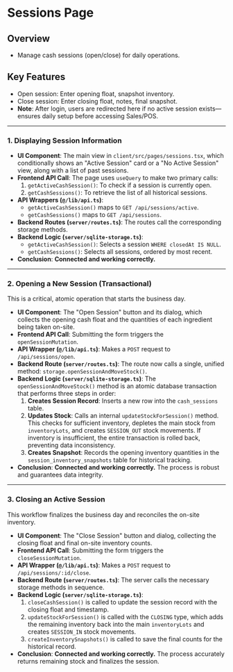 # Sessions Page

## Overview

- Manage cash sessions (open/close) for daily operations.

## Key Features

- Open session: Enter opening float, snapshot inventory.
- Close session: Enter closing float, notes, final snapshot.
- **Note**: After login, users are redirected here if no active session exists—ensures daily setup before accessing Sales/POS.

---

### 1. Displaying Session Information

- **UI Component**: The main view in `client/src/pages/sessions.tsx`, which conditionally shows an "Active Session" card or a "No Active Session" view, along with a list of past sessions.
- **Frontend API Call**: The page uses `useQuery` to make two primary calls:
  1.  `getActiveCashSession()`: To check if a session is currently open.
  2.  `getCashSessions()`: To retrieve the list of all historical sessions.
- **API Wrappers (`@/lib/api.ts`)**:
  - `getActiveCashSession()` maps to `GET /api/sessions/active`.
  - `getCashSessions()` maps to `GET /api/sessions`.
- **Backend Routes (`server/routes.ts`)**: The routes call the corresponding storage methods.
- **Backend Logic (`server/sqlite-storage.ts`)**:
  - `getActiveCashSession()`: Selects a session `WHERE closedAt IS NULL`.
  - `getCashSessions()`: Selects all sessions, ordered by most recent.
- **Conclusion**: **Connected and working correctly.**

---

### 2. Opening a New Session (Transactional)

This is a critical, atomic operation that starts the business day.

- **UI Component**: The "Open Session" button and its dialog, which collects the opening cash float and the quantities of each ingredient being taken on-site.
- **Frontend API Call**: Submitting the form triggers the `openSessionMutation`.
- **API Wrapper (`@/lib/api.ts`)**: Makes a `POST` request to `/api/sessions/open`.
- **Backend Route (`server/routes.ts`)**: The route now calls a single, unified method: `storage.openSessionAndMoveStock()`.
- **Backend Logic (`server/sqlite-storage.ts`)**: The `openSessionAndMoveStock()` method is an atomic database transaction that performs three steps in order:
  1.  **Creates Session Record**: Inserts a new row into the `cash_sessions` table.
  2.  **Updates Stock**: Calls an internal `updateStockForSession()` method. This checks for sufficient inventory, depletes the main stock from `inventoryLots`, and creates `SESSION_OUT` stock movements. If inventory is insufficient, the entire transaction is rolled back, preventing data inconsistency.
  3.  **Creates Snapshot**: Records the opening inventory quantities in the `session_inventory_snapshots` table for historical tracking.
- **Conclusion**: **Connected and working correctly.** The process is robust and guarantees data integrity.

---

### 3. Closing an Active Session

This workflow finalizes the business day and reconciles the on-site inventory.

- **UI Component**: The "Close Session" button and dialog, collecting the closing float and final on-site inventory counts.
- **Frontend API Call**: Submitting the form triggers the `closeSessionMutation`.
- **API Wrapper (`@/lib/api.ts`)**: Makes a `POST` request to `/api/sessions/:id/close`.
- **Backend Route (`server/routes.ts`)**: The server calls the necessary storage methods in sequence.
- **Backend Logic (`server/sqlite-storage.ts`)**:
  1.  `closeCashSession()` is called to update the session record with the closing float and timestamp.
  2.  `updateStockForSession()` is called with the `CLOSING` type, which adds the remaining inventory back into the main `inventoryLots` and creates `SESSION_IN` stock movements.
  3.  `createInventorySnapshots()` is called to save the final counts for the historical record.
- **Conclusion**: **Connected and working correctly.** The process accurately returns remaining stock and finalizes the session.
